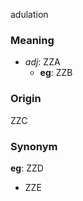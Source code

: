 adulation
### Meaning
+ _adj_: ZZA
    + __eg__: ZZB

### Origin

ZZC

### Synonym

__eg__: ZZD

+ ZZE


